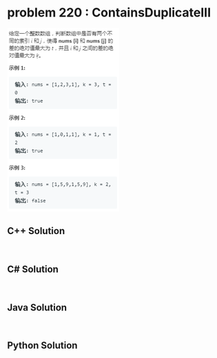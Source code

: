 
# problem 220 : ContainsDuplicateIII

<img src="https://github.com/Peefy/PeefyLeetCode/blob/master/doc/201-300/220.ContainsDuplicateIII/problem.png"/>

## C++ Solution

```c++



```

## C# Solution

```csharp



```

## Java Solution

```java



```

## Python Solution

```python

     

```




